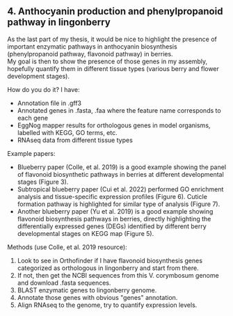 ## 4. Anthocyanin production and phenylpropanoid pathway in lingonberry
As the last part of my thesis, it would be nice to highlight the presence of important enzymatic pathways in anthocyanin biosynthesis (phenylpropanoid pathway, flavonoid pathway) in berries. \
My goal is then to show the presence of those genes in my assembly, hopefully quantify them in different tissue types (various berry and flower development stages).

How do you do it? 
I have: 
- Annotation file in .gff3 
- Annotated genes in .fasta, .faa where the feature name corresponds to each gene
- EggNog mapper results for orthologous genes in model organisms, labelled with KEGG, GO terms, etc. 
- RNAseq data from different tissue types


Example papers: 
- Blueberry paper (Colle, et al. 2019) is a good example showing the panel of flavonoid biosynthetic pathways in berries at different developmental stages (Figure 3). 
- Subtropical blueberry paper (Cui et al. 2022) performed GO enrichment analysis and tissue-specific expression profiles (Figure 6). Cuticle formation pathway is highlighted for similar type of analysis (Figure 7). 
- Another blueberry paper (Yu et al. 2019) is a good example showing flavonoid biosynthesis pathways in berries, directly highlighting the differentially expressed genes (DEGs) identified by different berry developmental stages on KEGG map (Figure 5).


Methods (use Colle, et al. 2019 resource): 
1. Look to see in Orthofinder if I have flavonoid biosynthesis genes categorized as orthologous in lingonberry and start from there. 
2. If not, then get the NCBI sequences from this V. corymbosum genome and download .fasta sequences. 
3. BLAST enzymatic genes to lingonberry genome. 
4. Annotate those genes with obvious "genes" annotation. 
5. Align RNAseq to the genome, try to quantify expression levels. 


